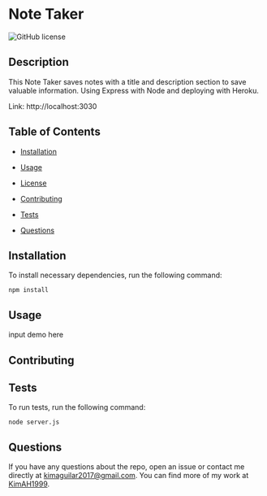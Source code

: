 # Note Taker
![GitHub license](https://img.shields.io/badge/license-None/N/a-blue.svg)

## Description

This Note Taker saves notes with a title and description section to save valuable information. Using Express with Node and deploying with Heroku.

Link: http://localhost:3030
## Table of Contents 

* [Installation](#installation)

* [Usage](#usage)

* [License](#license)

* [Contributing](#contributing)

* [Tests](#tests)

* [Questions](#questions)

## Installation

To install necessary dependencies, run the following command:

```
npm install
```

## Usage

input demo here
  
## Contributing



## Tests

To run tests, run the following command:

```
node server.js
```

## Questions

If you have any questions about the repo, open an issue or contact me directly at kimaguilar2017@gmail.com. You can find more of my work at [KimAH1999](https://github.com/KimAH1999/).


